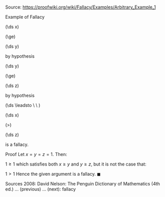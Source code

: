 # 

Source: https://proofwiki.org/wiki/Fallacy/Examples/Arbitrary_Example_1

Example of Fallacy













\(\ds x\)

\(\ge\)







\(\ds y\)





by hypothesis














\(\ds y\)

\(\ge\)







\(\ds z\)





by hypothesis








\(\ds \leadsto \ \ \)





\(\ds x\)

\(>\)







\(\ds z\)









is a fallacy.


Proof
Let $x = y = z = 1$.
Then:

$1 \ge 1$
which satisfies both $x \ge y$ and $y \ge z$, but it is not the case that:

$1 > 1$
Hence the given argument is a fallacy.
$\blacksquare$


Sources
2008: David Nelson: The Penguin Dictionary of Mathematics (4th ed.) ... (previous) ... (next): fallacy




